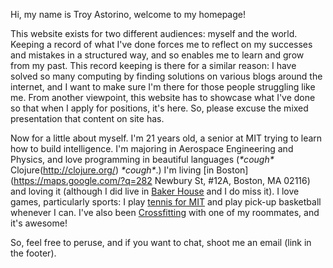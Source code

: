 Hi, my name is Troy Astorino, welcome to my homepage!

This website exists for two different audiences: myself and the world. 
Keeping a record of what I've done forces me to reflect on my successes and 
mistakes in a structured way, and so enables me to learn and grow from my past. 
This record keeping is there for a similar reason: I have solved so many 
computing by finding solutions on various blogs around the internet, and I want 
to make sure I'm there for those people struggling like me. From another 
viewpoint, this website has to showcase what I've done so that when I apply for 
positions, it's here. So, please excuse the mixed presentation that content on 
site has. 

Now for a little about myself. I'm 21 years old, a senior at MIT trying to learn
how to build intelligence. I'm majoring in Aerospace Engineering and Physics,
and love programming in beautiful languages (_\*cough\*_
Clojure(http://clojure.org/) _\*cough\*_.) I'm living
[in Boston](https://maps.google.com/?q=282 Newbury St, #12A, Boston, MA 02116)
and loving it (although I did live in [Baker House](https://baker.mit.edu/) and
I do miss it). I love games, particularly sports: I play
[tennis for MIT](http://mitathletics.com/sports/m-tennis) and play pick-up
basketball whenever I can. I've also been [Crossfitting](http://crossfit.com/)
with one of my roommates, and it's awesome!
 
So, feel free to peruse, and if you want to chat, shoot me an email (link in the 
footer). 
